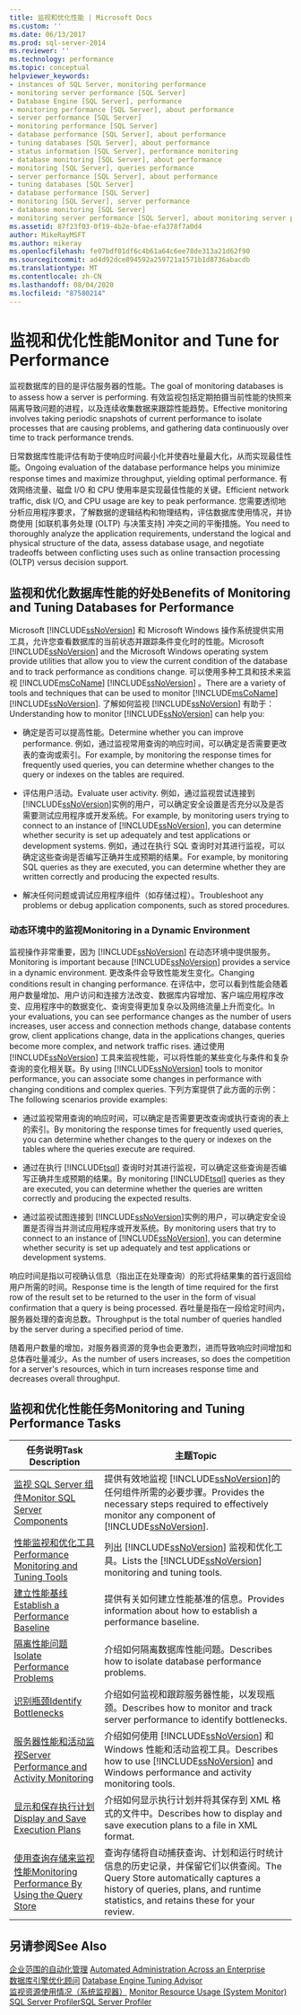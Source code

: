 ```yaml
---
title: 监视和优化性能 | Microsoft Docs
ms.custom: ''
ms.date: 06/13/2017
ms.prod: sql-server-2014
ms.reviewer: ''
ms.technology: performance
ms.topic: conceptual
helpviewer_keywords:
- instances of SQL Server, monitoring performance
- monitoring server performance [SQL Server]
- Database Engine [SQL Server], performance
- monitoring performance [SQL Server], about performance
- server performance [SQL Server]
- monitoring performance [SQL Server]
- database performance [SQL Server], about performance
- tuning databases [SQL Server], about performance
- status information [SQL Server], performance monitoring
- database monitoring [SQL Server], about performance
- monitoring [SQL Server], queries performance
- server performance [SQL Server], about performance
- tuning databases [SQL Server]
- database performance [SQL Server]
- monitoring [SQL Server], server performance
- database monitoring [SQL Server]
- monitoring server performance [SQL Server], about monitoring server performance
ms.assetid: 87f23f03-0f19-4b2e-bfae-efa378f7a0d4
author: MikeRayMSFT
ms.author: mikeray
ms.openlocfilehash: fe07bdf01df6c4b61a64c6ee78de313a21d62f90
ms.sourcegitcommit: ad4d92dce894592a259721a1571b1d8736abacdb
ms.translationtype: MT
ms.contentlocale: zh-CN
ms.lasthandoff: 08/04/2020
ms.locfileid: "87580214"
---
```

# <a name="monitor-and-tune-for-performance"></a><span data-ttu-id="fa9d5-102">监视和优化性能</span><span class="sxs-lookup"><span data-stu-id="fa9d5-102">Monitor and Tune for Performance</span></span>
  <span data-ttu-id="fa9d5-103">监视数据库的目的是评估服务器的性能。</span><span class="sxs-lookup"><span data-stu-id="fa9d5-103">The goal of monitoring databases is to assess how a server is performing.</span></span> <span data-ttu-id="fa9d5-104">有效监视包括定期拍摄当前性能的快照来隔离导致问题的进程，以及连续收集数据来跟踪性能趋势。</span><span class="sxs-lookup"><span data-stu-id="fa9d5-104">Effective monitoring involves taking periodic snapshots of current performance to isolate processes that are causing problems, and gathering data continuously over time to track performance trends.</span></span>  
  
 <span data-ttu-id="fa9d5-105">日常数据库性能评估有助于使响应时间最小化并使吞吐量最大化，从而实现最佳性能。</span><span class="sxs-lookup"><span data-stu-id="fa9d5-105">Ongoing evaluation of the database performance helps you minimize response times and maximize throughput, yielding optimal performance.</span></span> <span data-ttu-id="fa9d5-106">有效网络流量、磁盘 I/O 和 CPU 使用率是实现最佳性能的关键。</span><span class="sxs-lookup"><span data-stu-id="fa9d5-106">Efficient network traffic, disk I/O, and CPU usage are key to peak performance.</span></span> <span data-ttu-id="fa9d5-107">您需要透彻地分析应用程序要求，了解数据的逻辑结构和物理结构，评估数据库使用情况，并协商使用 [如联机事务处理 (OLTP) 与决策支持] 冲突之间的平衡措施。</span><span class="sxs-lookup"><span data-stu-id="fa9d5-107">You need to thoroughly analyze the application requirements, understand the logical and physical structure of the data, assess database usage, and negotiate tradeoffs between conflicting uses such as online transaction processing (OLTP) versus decision support.</span></span>  
  
## <a name="benefits-of-monitoring-and-tuning-databases-for-performance"></a><span data-ttu-id="fa9d5-108">监视和优化数据库性能的好处</span><span class="sxs-lookup"><span data-stu-id="fa9d5-108">Benefits of Monitoring and Tuning Databases for Performance</span></span>  
 <span data-ttu-id="fa9d5-109">Microsoft [!INCLUDE[ssNoVersion](../../includes/ssnoversion-md.md)] 和 Microsoft Windows 操作系统提供实用工具，允许您查看数据库的当前状态并跟踪条件变化时的性能。</span><span class="sxs-lookup"><span data-stu-id="fa9d5-109">Microsoft [!INCLUDE[ssNoVersion](../../includes/ssnoversion-md.md)] and the Microsoft Windows operating system provide utilities that allow you to view the current condition of the database and to track performance as conditions change.</span></span> <span data-ttu-id="fa9d5-110">可以使用多种工具和技术来监视 [!INCLUDE[msCoName](../../includes/msconame-md.md)] [!INCLUDE[ssNoVersion](../../includes/ssnoversion-md.md)] 。</span><span class="sxs-lookup"><span data-stu-id="fa9d5-110">There are a variety of tools and techniques that can be used to monitor [!INCLUDE[msCoName](../../includes/msconame-md.md)] [!INCLUDE[ssNoVersion](../../includes/ssnoversion-md.md)].</span></span> <span data-ttu-id="fa9d5-111">了解如何监视 [!INCLUDE[ssNoVersion](../../includes/ssnoversion-md.md)] 有助于：</span><span class="sxs-lookup"><span data-stu-id="fa9d5-111">Understanding how to monitor [!INCLUDE[ssNoVersion](../../includes/ssnoversion-md.md)] can help you:</span></span>  
  
-   <span data-ttu-id="fa9d5-112">确定是否可以提高性能。</span><span class="sxs-lookup"><span data-stu-id="fa9d5-112">Determine whether you can improve performance.</span></span> <span data-ttu-id="fa9d5-113">例如，通过监视常用查询的响应时间，可以确定是否需要更改表的查询或索引。</span><span class="sxs-lookup"><span data-stu-id="fa9d5-113">For example, by monitoring the response times for frequently used queries, you can determine whether changes to the query or indexes on the tables are required.</span></span>  
  
-   <span data-ttu-id="fa9d5-114">评估用户活动。</span><span class="sxs-lookup"><span data-stu-id="fa9d5-114">Evaluate user activity.</span></span> <span data-ttu-id="fa9d5-115">例如，通过监视尝试连接到 [!INCLUDE[ssNoVersion](../../includes/ssnoversion-md.md)]实例的用户，可以确定安全设置是否充分以及是否需要测试应用程序或开发系统。</span><span class="sxs-lookup"><span data-stu-id="fa9d5-115">For example, by monitoring users trying to connect to an instance of [!INCLUDE[ssNoVersion](../../includes/ssnoversion-md.md)], you can determine whether security is set up adequately and test applications or development systems.</span></span> <span data-ttu-id="fa9d5-116">例如，通过在执行 SQL 查询时对其进行监视，可以确定这些查询是否编写正确并生成预期的结果。</span><span class="sxs-lookup"><span data-stu-id="fa9d5-116">For example, by monitoring SQL queries as they are executed, you can determine whether they are written correctly and producing the expected results.</span></span>  
  
-   <span data-ttu-id="fa9d5-117">解决任何问题或调试应用程序组件（如存储过程）。</span><span class="sxs-lookup"><span data-stu-id="fa9d5-117">Troubleshoot any problems or debug application components, such as stored procedures.</span></span>  
  
### <a name="monitoring-in-a-dynamic-environment"></a><span data-ttu-id="fa9d5-118">动态环境中的监视</span><span class="sxs-lookup"><span data-stu-id="fa9d5-118">Monitoring in a Dynamic Environment</span></span>  
 <span data-ttu-id="fa9d5-119">监视操作非常重要，因为 [!INCLUDE[ssNoVersion](../../includes/ssnoversion-md.md)] 在动态环境中提供服务。</span><span class="sxs-lookup"><span data-stu-id="fa9d5-119">Monitoring is important because [!INCLUDE[ssNoVersion](../../includes/ssnoversion-md.md)] provides a service in a dynamic environment.</span></span> <span data-ttu-id="fa9d5-120">更改条件会导致性能发生变化。</span><span class="sxs-lookup"><span data-stu-id="fa9d5-120">Changing conditions result in changing performance.</span></span> <span data-ttu-id="fa9d5-121">在评估中，您可以看到性能会随着用户数量增加、用户访问和连接方法改变、数据库内容增加、客户端应用程序改变、应用程序中的数据变化、查询变得更加复杂以及网络流量上升而变化。</span><span class="sxs-lookup"><span data-stu-id="fa9d5-121">In your evaluations, you can see performance changes as the number of users increases, user access and connection methods change, database contents grow, client applications change, data in the applications changes, queries become more complex, and network traffic rises.</span></span> <span data-ttu-id="fa9d5-122">通过使用 [!INCLUDE[ssNoVersion](../../includes/ssnoversion-md.md)] 工具来监视性能，可以将性能的某些变化与条件和复杂查询的变化相关联。</span><span class="sxs-lookup"><span data-stu-id="fa9d5-122">By using [!INCLUDE[ssNoVersion](../../includes/ssnoversion-md.md)] tools to monitor performance, you can associate some changes in performance with changing conditions and complex queries.</span></span> <span data-ttu-id="fa9d5-123">下列方案提供了此方面的示例：</span><span class="sxs-lookup"><span data-stu-id="fa9d5-123">The following scenarios provide examples:</span></span>  
  
-   <span data-ttu-id="fa9d5-124">通过监视常用查询的响应时间，可以确定是否需要更改查询或执行查询的表上的索引。</span><span class="sxs-lookup"><span data-stu-id="fa9d5-124">By monitoring the response times for frequently used queries, you can determine whether changes to the query or indexes on the tables where the queries execute are required.</span></span>  
  
-   <span data-ttu-id="fa9d5-125">通过在执行 [!INCLUDE[tsql](../../includes/tsql-md.md)] 查询时对其进行监视，可以确定这些查询是否编写正确并生成预期的结果。</span><span class="sxs-lookup"><span data-stu-id="fa9d5-125">By monitoring [!INCLUDE[tsql](../../includes/tsql-md.md)] queries as they are executed, you can determine whether the queries are written correctly and producing the expected results.</span></span>  
  
-   <span data-ttu-id="fa9d5-126">通过监视试图连接到 [!INCLUDE[ssNoVersion](../../includes/ssnoversion-md.md)]实例的用户，可以确定安全设置是否得当并测试应用程序或开发系统。</span><span class="sxs-lookup"><span data-stu-id="fa9d5-126">By monitoring users that try to connect to an instance of [!INCLUDE[ssNoVersion](../../includes/ssnoversion-md.md)], you can determine whether security is set up adequately and test applications or development systems.</span></span>  
  
 <span data-ttu-id="fa9d5-127">响应时间是指以可视确认信息（指出正在处理查询）的形式将结果集的首行返回给用户所需的时间。</span><span class="sxs-lookup"><span data-stu-id="fa9d5-127">Response time is the length of time required for the first row of the result set to be returned to the user in the form of visual confirmation that a query is being processed.</span></span> <span data-ttu-id="fa9d5-128">吞吐量是指在一段给定时间内，服务器处理的查询总数。</span><span class="sxs-lookup"><span data-stu-id="fa9d5-128">Throughput is the total number of queries handled by the server during a specified period of time.</span></span>  
  
 <span data-ttu-id="fa9d5-129">随着用户数量的增加，对服务器资源的竞争也会更激烈，进而导致响应时间增加和总体吞吐量减少。</span><span class="sxs-lookup"><span data-stu-id="fa9d5-129">As the number of users increases, so does the competition for a server's resources, which in turn increases response time and decreases overall throughput.</span></span>  
  
## <a name="monitoring-and-tuning-performance-tasks"></a><span data-ttu-id="fa9d5-130">监视和优化性能任务</span><span class="sxs-lookup"><span data-stu-id="fa9d5-130">Monitoring and Tuning Performance Tasks</span></span>  
  
|<span data-ttu-id="fa9d5-131">任务说明</span><span class="sxs-lookup"><span data-stu-id="fa9d5-131">Task Description</span></span>|<span data-ttu-id="fa9d5-132">主题</span><span class="sxs-lookup"><span data-stu-id="fa9d5-132">Topic</span></span>|  
|----------------------|-----------|  
|[<span data-ttu-id="fa9d5-133">监视 SQL Server 组件</span><span class="sxs-lookup"><span data-stu-id="fa9d5-133">Monitor SQL Server Components</span></span>](monitor-sql-server-components.md)|<span data-ttu-id="fa9d5-134">提供有效地监视 [!INCLUDE[ssNoVersion](../../includes/ssnoversion-md.md)]的任何组件所需的必要步骤。</span><span class="sxs-lookup"><span data-stu-id="fa9d5-134">Provides the necessary steps required to effectively monitor any component of [!INCLUDE[ssNoVersion](../../includes/ssnoversion-md.md)].</span></span>|  
|[<span data-ttu-id="fa9d5-135">性能监视和优化工具</span><span class="sxs-lookup"><span data-stu-id="fa9d5-135">Performance Monitoring and Tuning Tools</span></span>](performance-monitoring-and-tuning-tools.md)|<span data-ttu-id="fa9d5-136">列出 [!INCLUDE[ssNoVersion](../../includes/ssnoversion-md.md)] 监视和优化工具。</span><span class="sxs-lookup"><span data-stu-id="fa9d5-136">Lists the [!INCLUDE[ssNoVersion](../../includes/ssnoversion-md.md)] monitoring and tuning tools.</span></span>|  
|[<span data-ttu-id="fa9d5-137">建立性能基线</span><span class="sxs-lookup"><span data-stu-id="fa9d5-137">Establish a Performance Baseline</span></span>](establish-a-performance-baseline.md)|<span data-ttu-id="fa9d5-138">提供有关如何建立性能基准的信息。</span><span class="sxs-lookup"><span data-stu-id="fa9d5-138">Provides information about how to establish a performance baseline.</span></span>|  
|[<span data-ttu-id="fa9d5-139">隔离性能问题</span><span class="sxs-lookup"><span data-stu-id="fa9d5-139">Isolate Performance Problems</span></span>](isolate-performance-problems.md)|<span data-ttu-id="fa9d5-140">介绍如何隔离数据库性能问题。</span><span class="sxs-lookup"><span data-stu-id="fa9d5-140">Describes how to isolate database performance problems.</span></span>|  
|[<span data-ttu-id="fa9d5-141">识别瓶颈</span><span class="sxs-lookup"><span data-stu-id="fa9d5-141">Identify Bottlenecks</span></span>](identify-bottlenecks.md)|<span data-ttu-id="fa9d5-142">介绍如何监视和跟踪服务器性能，以发现瓶颈。</span><span class="sxs-lookup"><span data-stu-id="fa9d5-142">Describes how to monitor and track server performance to identify bottlenecks.</span></span>|  
|[<span data-ttu-id="fa9d5-143">服务器性能和活动监视</span><span class="sxs-lookup"><span data-stu-id="fa9d5-143">Server Performance and Activity Monitoring</span></span>](server-performance-and-activity-monitoring.md)|<span data-ttu-id="fa9d5-144">介绍如何使用 [!INCLUDE[ssNoVersion](../../includes/ssnoversion-md.md)] 和 Windows 性能和活动监视工具。</span><span class="sxs-lookup"><span data-stu-id="fa9d5-144">Describes how to use [!INCLUDE[ssNoVersion](../../includes/ssnoversion-md.md)] and Windows performance and activity monitoring tools.</span></span>|  
|[<span data-ttu-id="fa9d5-145">显示和保存执行计划</span><span class="sxs-lookup"><span data-stu-id="fa9d5-145">Display and Save Execution Plans</span></span>](display-and-save-execution-plans.md)|<span data-ttu-id="fa9d5-146">介绍如何显示执行计划并将其保存到 XML 格式的文件中。</span><span class="sxs-lookup"><span data-stu-id="fa9d5-146">Describes how to display and save execution plans to a file in XML format.</span></span>|  
|[<span data-ttu-id="fa9d5-147">使用查询存储来监视性能</span><span class="sxs-lookup"><span data-stu-id="fa9d5-147">Monitoring Performance By Using the Query Store</span></span>](monitoring-performance-by-using-the-query-store.md)|<span data-ttu-id="fa9d5-148">查询存储将自动捕获查询、计划和运行时统计信息的历史记录，并保留它们以供查阅。</span><span class="sxs-lookup"><span data-stu-id="fa9d5-148">The Query Store automatically captures a history of queries, plans, and runtime statistics, and retains these for your review.</span></span>|  
  
## <a name="see-also"></a><span data-ttu-id="fa9d5-149">另请参阅</span><span class="sxs-lookup"><span data-stu-id="fa9d5-149">See Also</span></span>  
 <span data-ttu-id="fa9d5-150">[企业范围的自动化管理](../../ssms/agent/automated-administration-across-an-enterprise.md) </span><span class="sxs-lookup"><span data-stu-id="fa9d5-150">[Automated Administration Across an Enterprise](../../ssms/agent/automated-administration-across-an-enterprise.md) </span></span>  
 <span data-ttu-id="fa9d5-151">[数据库引擎优化顾问](database-engine-tuning-advisor.md) </span><span class="sxs-lookup"><span data-stu-id="fa9d5-151">[Database Engine Tuning Advisor](database-engine-tuning-advisor.md) </span></span>  
 <span data-ttu-id="fa9d5-152">[监视资源使用情况（系统监视器）](../performance-monitor/monitor-resource-usage-system-monitor.md) </span><span class="sxs-lookup"><span data-stu-id="fa9d5-152">[Monitor Resource Usage &#40;System Monitor&#41;](../performance-monitor/monitor-resource-usage-system-monitor.md) </span></span>  
 [<span data-ttu-id="fa9d5-153">SQL Server Profiler</span><span class="sxs-lookup"><span data-stu-id="fa9d5-153">SQL Server Profiler</span></span>](../../tools/sql-server-profiler/sql-server-profiler.md)  
  
  
